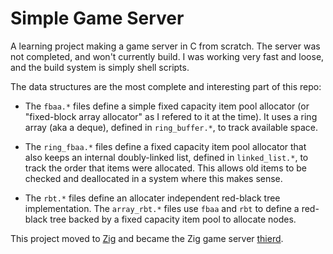 # Simple Game Server

A learning project making a game server in C from scratch.
The server was not completed, and won't currently build. I was working
very fast and loose, and the build system is simply shell scripts.

The data structures are the most complete and interesting part of this repo:

 - The `fbaa.*` files define a simple fixed capacity item pool allocator
(or "fixed-block array allocator" as I refered to it at the time).
It uses a ring array (aka a deque), defined in `ring_buffer.*`, to track
available space.

 - The `ring_fbaa.*` files define a fixed capacity item pool allocator that
also keeps an internal doubly-linked list, defined in `linked_list.*`, to
track the order that items were allocated. This allows old items to be
checked and deallocated in a system where this makes sense.

 - The `rbt.*` files define an allocater independent red-black tree implementation.
The `array_rbt.*` files use `fbaa` and `rbt` to define a red-black tree backed
by a fixed capacity item pool to allocate nodes.

This project moved to [Zig][1] and became the Zig game server [thierd][2].

[1]: https://ziglang.org
[2]: https://github.com/permutationlock/thierd
